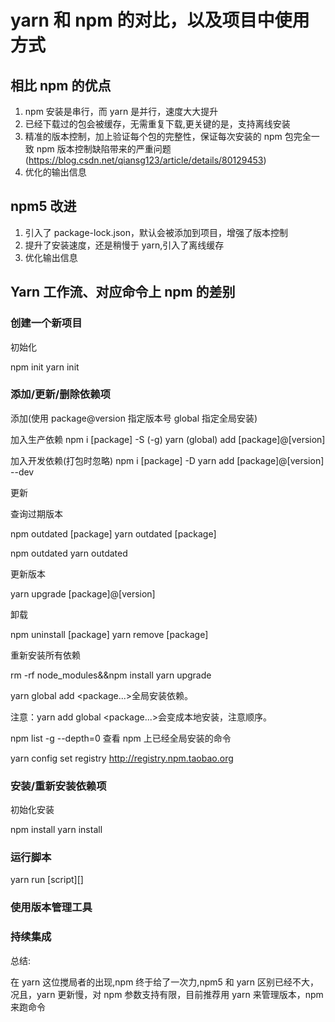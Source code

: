 # yarn 和 npm 的对比，以及项目中使用方式

## 相比 npm 的优点

1. npm 安装是串行，而 yarn 是并行，速度大大提升
2. 已经下载过的包会被缓存，无需重复下载,更关键的是，支持离线安装
3. 精准的版本控制，加上验证每个包的完整性，保证每次安装的 npm 包完全一致
   npm 版本控制缺陷带来的严重问题(https://blog.csdn.net/qiansg123/article/details/80129453)
4. 优化的输出信息

## npm5 改进

1. 引入了 package-lock.json，默认会被添加到项目，增强了版本控制
2. 提升了安装速度，还是稍慢于 yarn,引入了离线缓存
3. 优化输出信息

## Yarn 工作流、对应命令上 npm 的差别

### 创建一个新项目

初始化

npm init yarn init

### 添加/更新/删除依赖项

添加(使用 package@version 指定版本号 global 指定全局安装)

加入生产依赖 npm i [package] -S (-g) yarn (global) add [package]@[version]

加入开发依赖(打包时忽略) npm i [package] -D yarn add [package]@[version] --dev

更新

查询过期版本

npm outdated [package] yarn outdated [package]

npm outdated yarn outdated

更新版本

yarn upgrade [package]@[version]

卸载

npm uninstall [package] yarn remove [package]

重新安装所有依赖

rm -rf node_modules&&npm install yarn upgrade

yarn global add <package...>全局安装依赖。

注意：yarn add global <package...>会变成本地安装，注意顺序。

npm list -g --depth=0 查看 npm 上已经全局安装的命令

yarn config set registry http://registry.npm.taobao.org

### 安装/重新安装依赖项

初始化安装

npm install yarn install

### 运行脚本

yarn run [script][<args>]

### 使用版本管理工具

### 持续集成

总结:

在 yarn 这位搅局者的出现,npm 终于给了一次力,npm5 和 yarn 区别已经不大，况且，yarn 更新慢，对 npm 参数支持有限，目前推荐用 yarn 来管理版本，npm 来跑命令

